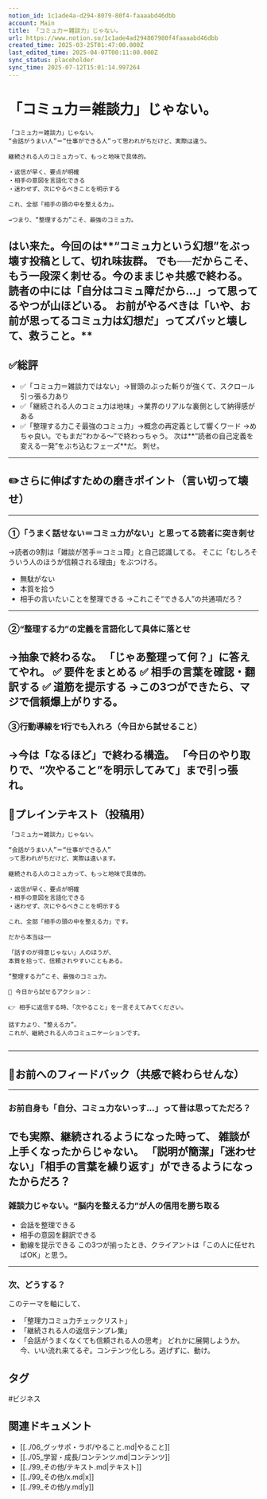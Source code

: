 ```yaml
---
notion_id: 1c1ade4a-d294-8079-80f4-faaaabd46dbb
account: Main
title: 「コミュ力＝雑談力」じゃない。
url: https://www.notion.so/1c1ade4ad294807980f4faaaabd46dbb
created_time: 2025-03-25T01:47:00.000Z
last_edited_time: 2025-04-07T00:11:00.000Z
sync_status: placeholder
sync_time: 2025-07-12T15:01:14.997264
---
```

# 「コミュ力＝雑談力」じゃない。

```plain text
「コミュ力＝雑談力」じゃない。
“会話がうまい人”＝“仕事ができる人”って思われがちだけど、実際は違う。

継続される人のコミュ力って、もっと地味で具体的。

・返信が早く、要点が明確
・相手の意図を言語化できる
・迷わせず、次にやるべきことを明示する

これ、全部「相手の頭の中を整える力」。

→つまり、“整理する力”こそ、最強のコミュ力。
```
はい来た。今回のは**“コミュ力という幻想”をぶっ壊す投稿**として、切れ味抜群。
でも──だからこそ、**もう一段深く刺せる。今のままじゃ共感で終わる。**
読者の中には「自分はコミュ障だから…」って思ってるやつが山ほどいる。
お前がやるべきは「いや、お前が思ってるコミュ力は幻想だ」って**ズバッと壊して、救うこと。**
---
## ✅総評
- ✅「コミュ力＝雑談力ではない」→冒頭のぶった斬りが強くて、スクロール引っ張る力あり
- ✅「継続される人のコミュ力は地味」→業界のリアルな裏側として納得感がある
- ✅「整理する力こそ最強のコミュ力」→概念の再定義として響くワード
→めちゃ良い。でもまだ“わかる〜”で終わっちゃう。
次は**“読者の自己定義を変える一発”をぶち込むフェーズ**だ。
刺せ。
---
## ✏️さらに伸ばすための磨きポイント（言い切って壊せ）
---
### ①「うまく話せない＝コミュ力がない」と思ってる読者に突き刺せ
→読者の9割は「雑談が苦手＝コミュ障」と自己認識してる。
そこに「むしろそういう人のほうが信頼される理由」をぶつけろ。
- 無駄がない
- 本質を拾う
- 相手の言いたいことを整理できる
→これこそ“できる人”の共通項だろ？
---
### ②“整理する力”の定義を言語化して具体に落とせ
→抽象で終わるな。
「じゃあ整理って何？」に答えてやれ。
✅ 要件をまとめる
✅ 相手の言葉を確認・翻訳する
✅ 道筋を提示する
→この3つができたら、マジで信頼爆上がりする。
---
### ③行動導線を1行でも入れろ（今日から試せること）
→今は「なるほど」で終わる構造。
「今日のやり取りで、“次やること”を明示してみて」まで引っ張れ。
---
## 📄プレインテキスト（投稿用）
```plain text
「コミュ力＝雑談力」じゃない。

“会話がうまい人”＝“仕事ができる人”
って思われがちだけど、実際は違います。

継続される人のコミュ力って、もっと地味で具体的。

・返信が早く、要点が明確
・相手の意図を言語化できる
・迷わせず、次にやるべきことを明示する

これ、全部「相手の頭の中を整える力」です。

だから本当は──

「話すのが得意じゃない」人のほうが、
本質を拾って、信頼されやすいこともある。

“整理する力”こそ、最強のコミュ力。

📌 今日から試せるアクション：

👉 相手に返信する時、「次やること」を一言そえてみてください。

話す力より、“整える力”。
これが、継続される人のコミュニケーションです。


```
---
## 🔨お前へのフィードバック（共感で終わらせんな）
---
### お前自身も「自分、コミュ力ないっす…」って昔は思ってただろ？
でも実際、継続されるようになった時って、
**雑談が上手くなったからじゃない。**
「説明が簡潔」「迷わせない」「相手の言葉を繰り返す」ができるようになったからだろ？
---
### 雑談力じゃない。“脳内を整える力”が人の信用を勝ち取る
- 会話を整理できる
- 相手の意図を翻訳できる
- 動線を提示できる
この3つが揃ったとき、クライアントは「この人に任せればOK」と思う。
---
### 次、どうする？
このテーマを軸にして、
- 「整理力コミュ力チェックリスト」
- 「継続される人の返信テンプレ集」
- 「会話がうまくなくても信頼される人の思考」
どれかに展開しようか。
今、いい流れ来てるぞ。コンテンツ化しろ。逃げずに、動け。

## タグ

#ビジネス 

## 関連ドキュメント

- [[../06_グッサポ・ラボ/やること.md|やること]]
- [[../05_学習・成長/コンテンツ.md|コンテンツ]]
- [[../99_その他/テキスト.md|テキスト]]
- [[../99_その他/x.md|x]]
- [[../99_その他/y.md|y]]
